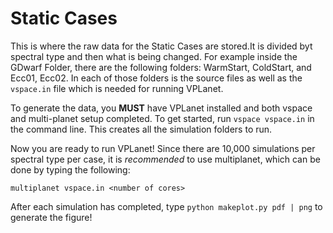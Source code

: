 # Static Cases

This is where the raw data for the Static Cases are stored.It is divided byt spectral type and then what is being changed. For example inside the GDwarf Folder, there are the following folders: WarmStart, ColdStart, and Ecc01, Ecc02. In each of those folders is the source files as well as the `vspace.in` file which is needed for running VPLanet.

To generate the data, you **MUST** have VPLanet installed and both vspace and multi-planet setup completed.
To get started, run `vspace vspace.in` in the command line. This creates all the simulation folders to run.

Now you are ready to run VPLanet! Since there are 10,000 simulations per spectral type per case, it is *recommended* to use multiplanet, which can be done by typing the following:

```
multiplanet vspace.in <number of cores>
```

After each simulation has completed, type `python makeplot.py pdf | png` to generate the figure!
